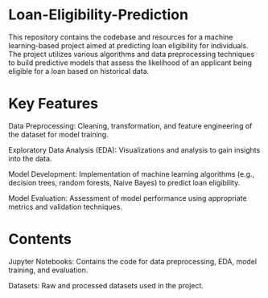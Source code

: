 # Loan-Eligibility-Prediction
This repository contains the codebase and resources for a machine learning-based project aimed at predicting loan eligibility for individuals. The project utilizes various algorithms and data preprocessing techniques to build predictive models that assess the likelihood of an applicant being eligible for a loan based on historical data.

# Key Features

Data Preprocessing: Cleaning, transformation, and feature engineering of the dataset for model training.

Exploratory Data Analysis (EDA): Visualizations and analysis to gain insights into the data.

Model Development: Implementation of machine learning algorithms (e.g.,  decision trees, random forests, Naive Bayes) to predict loan eligibility.

Model Evaluation: Assessment of model performance using appropriate metrics and validation techniques.


# Contents

Jupyter Notebooks: Contains the code for data preprocessing, EDA, model training, and evaluation.

Datasets: Raw and processed datasets used in the project.
